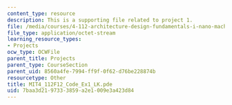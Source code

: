 ```yaml
---
content_type: resource
description: This is a supporting file related to project 1.
file: /media/courses/4-112-architecture-design-fundamentals-i-nano-machines-fall-2012/7baa3d2197333859a2e1009e3a423d84_MIT4_112F12_Code_Ex1_LK.pde
file_type: application/octet-stream
learning_resource_types:
- Projects
ocw_type: OCWFile
parent_title: Projects
parent_type: CourseSection
parent_uid: 8560a4fe-7994-ff9f-0f62-d76be228874b
resourcetype: Other
title: MIT4_112F12_Code_Ex1_LK.pde
uid: 7baa3d21-9733-3859-a2e1-009e3a423d84
---
```

